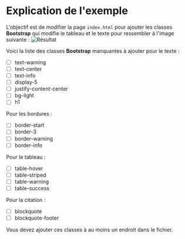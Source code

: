 # Explication de l'exemple

L'objectif est de modifier la page `index.html` pour ajouter les classes **Bootstrap** qui modifie le tableau et le texte pour ressembler à l'image suivante : ![Résultat](./R%C3%A9sultat.png)

Voici la liste des classes **Bootstrap** manquantes à ajouter pour le texte :
- [ ] text-warning
- [ ] text-center
- [ ] text-info
- [ ] display-5
- [ ] justify-content-center 
- [ ] bg-light
- [ ] h1

Pour les bordures :
- [ ] border-start
- [ ] border-3
- [ ] border-warning
- [ ] border-info

Pour le tableau :
- [ ] table-hover
- [ ] table-striped
- [ ] table-warning
- [ ] table-success

Pour la citation :
- [ ] blockquote
- [ ] blockquote-footer

Vous devez ajouter ces classes à au moins un endroit dans le fichier. 